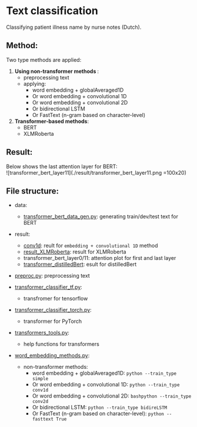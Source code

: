 # Text classification

Classifying patient illness name by nurse notes (Dutch).

## Method: 
Two type methods are applied:
1. <b> Using non-transformer methods </b>:
   - preprocessing text
   - applying:
     - word embedding + globalAveraged1D
     - Or word embedding + convolutional 1D
     - Or word embedding + convolutional 2D
     - Or bidirectional LSTM
     - Or FastText (n-gram based on character-level)
2. <b> Transformer-based methods</b>:
   - BERT
   - XLMRoberta

## Result:
Below shows the last attention layer for BERT:\
![transformer_bert_layer11](./result/transformer_bert_layer11.png =100x20)

## File structure:
- data:
  - [transformer_bert_data_gen.py](data/transformer_bert_data_gen.py): generating train/dev/test text for BERT
- result:
  - [conv1d](result/conv1d): reult for `embedding + convolutional 1D` method
  - [result_XLMRoberta](result/result_XLMRoberta): result for XLMRoberta
  - transformer_bert_layer0/11: attention plot for first and last layer
  - [transformer_distilledBert](result/transformer_distilledBert): esult for distilledBert

- [preproc.py](preproc.py): preprocessing text
- [transformer_classifier_tf.py](transformer_classifier_tf.py):
  - transfromer for tensorflow
- [transformer_classifier_torch.py](transformer_classifier_torch.py):
  - transformer for PyTorch
- [transformers_tools.py](transformers_tools.py):
  - help functions for transformers
- [word_embedding_methods.py](word_embedding_methods.py):
  -  non-transformer methods:
     - word embedding + globalAveraged1D: `python --train_type simple`
     - Or word embedding + convolutional 1D: `python --train_type conv1d`
     - Or word embedding + convolutional 2D: `bashpython --train_type conv2d`
     - Or bidirectional LSTM: `python --train_type bidireLSTM`
     - Or FastText (n-gram based on character-level): `python --fasttext True`



